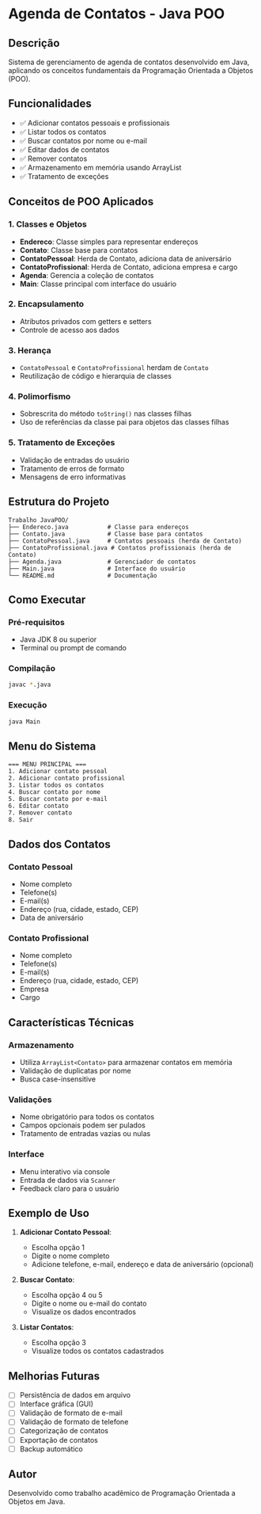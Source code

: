 # Agenda de Contatos - Java POO

## Descrição
Sistema de gerenciamento de agenda de contatos desenvolvido em Java, aplicando os conceitos fundamentais da Programação Orientada a Objetos (POO).

## Funcionalidades
- ✅ Adicionar contatos pessoais e profissionais
- ✅ Listar todos os contatos
- ✅ Buscar contatos por nome ou e-mail
- ✅ Editar dados de contatos
- ✅ Remover contatos
- ✅ Armazenamento em memória usando ArrayList
- ✅ Tratamento de exceções

## Conceitos de POO Aplicados

### 1. Classes e Objetos
- **Endereco**: Classe simples para representar endereços
- **Contato**: Classe base para contatos
- **ContatoPessoal**: Herda de Contato, adiciona data de aniversário
- **ContatoProfissional**: Herda de Contato, adiciona empresa e cargo
- **Agenda**: Gerencia a coleção de contatos
- **Main**: Classe principal com interface do usuário

### 2. Encapsulamento
- Atributos privados com getters e setters
- Controle de acesso aos dados

### 3. Herança
- `ContatoPessoal` e `ContatoProfissional` herdam de `Contato`
- Reutilização de código e hierarquia de classes

### 4. Polimorfismo
- Sobrescrita do método `toString()` nas classes filhas
- Uso de referências da classe pai para objetos das classes filhas

### 5. Tratamento de Exceções
- Validação de entradas do usuário
- Tratamento de erros de formato
- Mensagens de erro informativas

## Estrutura do Projeto

```
Trabalho JavaPOO/
├── Endereco.java           # Classe para endereços
├── Contato.java            # Classe base para contatos
├── ContatoPessoal.java     # Contatos pessoais (herda de Contato)
├── ContatoProfissional.java # Contatos profissionais (herda de Contato)
├── Agenda.java             # Gerenciador de contatos
├── Main.java               # Interface do usuário
└── README.md               # Documentação
```

## Como Executar

### Pré-requisitos
- Java JDK 8 ou superior
- Terminal ou prompt de comando

### Compilação
```bash
javac *.java
```

### Execução
```bash
java Main
```

## Menu do Sistema

```
=== MENU PRINCIPAL ===
1. Adicionar contato pessoal
2. Adicionar contato profissional
3. Listar todos os contatos
4. Buscar contato por nome
5. Buscar contato por e-mail
6. Editar contato
7. Remover contato
8. Sair
```

## Dados dos Contatos

### Contato Pessoal
- Nome completo
- Telefone(s)
- E-mail(s)
- Endereço (rua, cidade, estado, CEP)
- Data de aniversário

### Contato Profissional
- Nome completo
- Telefone(s)
- E-mail(s)
- Endereço (rua, cidade, estado, CEP)
- Empresa
- Cargo

## Características Técnicas

### Armazenamento
- Utiliza `ArrayList<Contato>` para armazenar contatos em memória
- Validação de duplicatas por nome
- Busca case-insensitive

### Validações
- Nome obrigatório para todos os contatos
- Campos opcionais podem ser pulados
- Tratamento de entradas vazias ou nulas

### Interface
- Menu interativo via console
- Entrada de dados via `Scanner`
- Feedback claro para o usuário

## Exemplo de Uso

1. **Adicionar Contato Pessoal**:
   - Escolha opção 1
   - Digite o nome completo
   - Adicione telefone, e-mail, endereço e data de aniversário (opcional)

2. **Buscar Contato**:
   - Escolha opção 4 ou 5
   - Digite o nome ou e-mail do contato
   - Visualize os dados encontrados

3. **Listar Contatos**:
   - Escolha opção 3
   - Visualize todos os contatos cadastrados

## Melhorias Futuras

- [ ] Persistência de dados em arquivo
- [ ] Interface gráfica (GUI)
- [ ] Validação de formato de e-mail
- [ ] Validação de formato de telefone
- [ ] Categorização de contatos
- [ ] Exportação de contatos
- [ ] Backup automático

## Autor
Desenvolvido como trabalho acadêmico de Programação Orientada a Objetos em Java. 